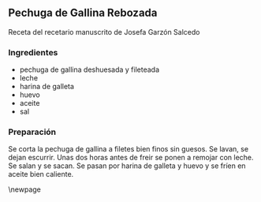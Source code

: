 ## Pechuga de Gallina Rebozada

Receta del recetario manuscrito de Josefa Garzón Salcedo

### Ingredientes

- pechuga de gallina deshuesada y fileteada
- leche
- harina de galleta
- huevo
- aceite
- sal

### Preparación

Se corta la pechuga de gallina a filetes bien finos sin guesos.
Se lavan, se dejan escurrir.
Unas dos horas antes de freir se ponen a remojar con leche.
Se salan y se sacan.
Se pasan por harina de galleta y huevo y se fríen en aceite bien caliente.


\newpage
